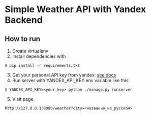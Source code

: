# Simple Weather API with Yandex Backend

## How to run
1. Create virtualenv
2. Install dependencies with
```
$ pip install -r requirements.txt
```
3. Get your personal API key from yandex: [see docs](https://yandex.ru/dev/weather/doc/dg/concepts/about.html#about__onboarding)
4. Run server with YANDEX_API_KEY env variable like this:
```
$ YANDEX_API_KEY=<your_key> python ./manage.py runserver
```
5. Visit page
```
http://127.0.0.1:8000/weather?city=<название_на_русском>
```